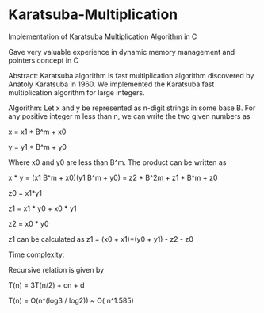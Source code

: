 # Karatsuba-Multiplication
Implementation of Karatsuba Multiplication Algorithm in C

Gave very valuable experience in dynamic memory management and pointers concept in C

Abstract: Karatsuba algorithm is fast multiplication algorithm discovered by Anatoly Karatsuba in 1960. We implemented the Karatsuba fast multiplication algorithm for large integers.

Algorithm:
Let x and y be represented as n-digit strings in some base B. For any positive integer m less than n, we can write the two given numbers as

 x = x1 * B^m  + x0
 
 y = y1 * B^m  + y0


Where x0 and y0 are less than B^m. The product can be written as

 x * y =  (x1 B^m + x0)(y1 B^m + y0) =  z2 * B^2m  +  z1 * B^m  + z0

z0 = x1*y1

z1 = x1 * y0 + x0 * y1

z2 = x0 * y0

z1 can be calculated as z1 = (x0 + x1)*(y0 + y1)  - z2 - z0

Time complexity:

Recursive relation is given by
		
  T(n) = 3T(n/2) + cn + d

  T(n) = O(n^(log3 / log2)) 
  ~  O( n^1.585)



